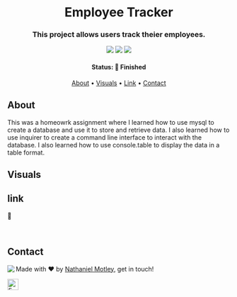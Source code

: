 <h1 align="center">
	Employee Tracker
</h1>

<h3 align="center">
	This project allows users track theier employees.
</h3>

<p align="center">
	<img src="https://img.shields.io/github/last-commit/Nmotley92/note-taker?color=green"/>
	<img src="https://img.shields.io/github/languages/count/Nmotley92/note-taker?color=green"/>
	<img src="https://img.shields.io/github/contributors/Nmotley92/note-taker?color=green"/>
</p>

<h4 align="center">
	Status: 🚀 Finished
</h4>

<p align="center">
	<a href="#about">About</a> •
   	<a href="visuals">Visuals</a> •
   	<a href="#link">Link</a> •
	<a href="#contact">Contact</a>
    
</p>

## About
This was a homeowrk assignment where I learned how to use mysql to create a database and use it to store and retrieve data. I also learned how to use inquirer to create a command line interface to interact with the database. I also learned how to use console.table to display the data in a table format.


## Visuals




## link
:link: 



<br clear="left"/>




## Contact
<img align="left" src="https://avatars.githubusercontent.com/Nmotley92?size=100">

Made with ❤️ by [Nathaniel Motley](https://github.com/Nmotley92), get in touch!

<a href="mailto:nmotley92@gmail.com" target="_blank"><img src="https://img.shields.io/badge/Email-D14836?style=flat&logo=gmail&logoColor=white" alt="Email Badge" height="25"></a>&nbsp;

<br clear="left"/>